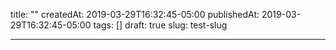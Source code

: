 title: ""
createdAt: 2019-03-29T16:32:45-05:00
publishedAt: 2019-03-29T16:32:45-05:00
tags: []
draft: true
slug: test-slug

----------


<!--more-->